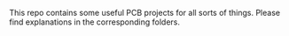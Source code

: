 This repo contains some useful PCB projects for all sorts of things.
Please find explanations in the corresponding folders.